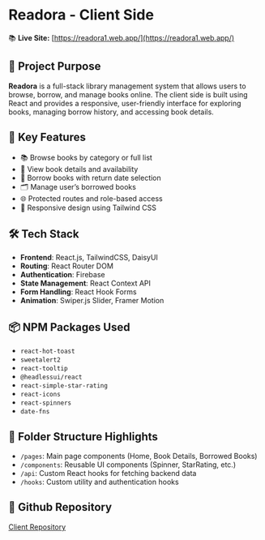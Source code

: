 # Readora - Client Side

📚 **Live Site:** [https://readora1.web.app/](https://readora1.web.app/)

## 📌 Project Purpose

**Readora** is a full-stack library management system that allows users to browse, borrow, and manage books online. The client side is built using React and provides a responsive, user-friendly interface for exploring books, managing borrow history, and accessing book details.

## 🚀 Key Features

- 📚 Browse books by category or full list
- 📖 View book details and availability
- 🛒 Borrow books with return date selection
- 🗂️ Manage user’s borrowed books
- 🌐 Protected routes and role-based access
- 📱 Responsive design using Tailwind CSS

## 🛠️ Tech Stack

- **Frontend**: React.js, TailwindCSS, DaisyUI
- **Routing**: React Router DOM
- **Authentication**: Firebase
- **State Management**: React Context API
- **Form Handling**: React Hook Forms
- **Animation**: Swiper.js Slider, Framer Motion

## 📦 NPM Packages Used

- `react-hot-toast`
- `sweetalert2`
- `react-tooltip`
- `@headlessui/react`
- `react-simple-star-rating`
- `react-icons`
- `react-spinners`
- `date-fns`

## 📂 Folder Structure Highlights

- `/pages`: Main page components (Home, Book Details, Borrowed Books)
- `/components`: Reusable UI components (Spinner, StarRating, etc.)
- `/api`: Custom React hooks for fetching backend data
- `/hooks`: Custom utility and authentication hooks

## 🔗 Github Repository

[Client Repository](https://github.com/Programming-Hero-Web-Course4/b11a11-client-side-hamadismail)
